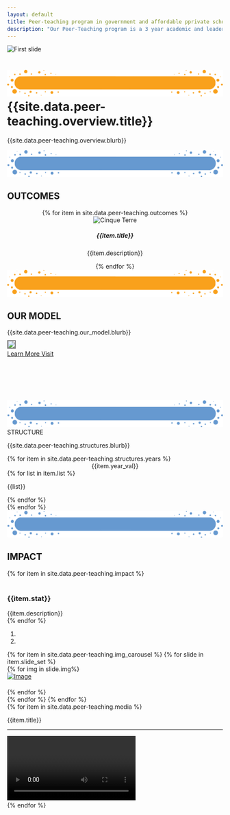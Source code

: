 ```yaml
---
layout: default
title: Peer-teaching program in government and affordable pprivate schools and private schools in India
description: "Our Peer-Teaching program is a 3 year academic and leadership building program."
---
```


<main role="main">
    <div id="myCarousel" class="carousel slide" data-ride="carousel">
        <div class="carousel-inner">
            <div class="carousel-item active">
                <img src="{{site.data.peer-teaching.banner.img}}" alt="First slide">
            </div>
        </div>
    </div>
    <div class="container pb-4">
        <div class="row">
            <div class="col">
                <H1 class="section-title">
                    <img class="img-fluid" src='assets/img/Title-BG.png'/>
                    <div class="section-title-text text-uppercase">{{site.data.peer-teaching.overview.title}}</div>
                </H1>
            </div>
        </div>
        <div class="row">
            <div class="col statText">
                <p>{{site.data.peer-teaching.overview.blurb}}</p>
            </div>
        </div>
    </div>
    <!--  Outcomes  -->
    <div class="container pb-1">
        <div class="row">
            <div class="col">
                <div class="section-title">
                    <img class="img-fluid" src='assets/img/Title-BG3.png'/>
                    <H2 class="section-title-text">OUTCOMES</H2>
                </div>
            </div>
        </div>
        <div class="row ml4">
            <div class="col" style="text-align: center">
                {% for item in site.data.peer-teaching.outcomes %}
                <div class="outcome">
                    <img src="{{item.img}}" alt="Cinque Terre" width="600" height="400">
                    <div class="descrip">
                        <div class="head">
                            <h5>{{item.title}}</h5>
                        </div>
                        <p>{{item.description}}</p>
                    </div>
                </div>
                {% endfor %}
            </div>
        </div>
    </div>
    <!--  our model  -->
    <div class="container-fluid pb-3 goal-section-parent">
        <div class="container ">
            <div class="row">
                <div class="col">
                    <div class="section-title">
                        <img class="img-fluid" src='assets/img/Title-BG.png'/>
                        <H2 class="section-title-text">OUR MODEL</H2>
                    </div>
                </div>
            </div>
            <div class="row">
                <div class="col-sm-6 col-md-8 col-lg-8 mt-4 modelText">
                    <p style="margin-top: 5px; margin-bottom: 10px;">
                        {{site.data.peer-teaching.our_model.blurb}}
                    </p>
                </div>
                <div class="col-sm-6 col-md-4 col-lg-4">
                    <div 
                        class="testimonialImage imgHover" 
                        style="margin-bottom:100px; bottom: 27px; top:-15px"
                    >
                        <img 
                            class="progrmImg modelImg" 
                            src="{{site.data.peer-teaching.our_model.img}}"
                            style="border: 2px solid gray;"
                        />
                        <div class="overlay ">
                            <div class="text">
                                <a href="{{site.data.peer-teaching.our_model.link}}">Learn More Visit</a> 
                            </div>
                        </div>
                    </div>
                </div>
            </div>
        </div>
    </div>
    <!--  Other programs   -->
    <div class="container-fluid pb-4 stats">
        <div class="container">
            <div class="row">
                <div class="col">
                    <div class="section-title">
                        <img class="img-fluid" src='assets/img/Title-BG3.png'/>
                        <div class="section-title-text">STRUCTURE</div>
                    </div>
                </div>
            </div>
            <div class="row">
                <div class="col-md-12 col-sm-12 text-center">
                    <p>{{site.data.peer-teaching.structures.blurb}}</p>
                </div>
            </div>
            <div class="row">
                {% for item in site.data.peer-teaching.structures.years %}
                <div class="col-lg-4 col-md-6">
                    <div class="skill-section skill-section-{{item.background_colour}} structHeight">
                        <div class='skill-section-title' style="text-align: center">{{item.year_val}}</div>
                        <div class='skill-section-text yearHeight'>
                            {% for list in item.list %}
                                <p>{{list}}</p>
                            {% endfor %}
                        </div>
                    </div>
                </div>
                {% endfor %}
            </div>
        </div>
    </div>
    <!--  Impact section  -->
    <div class="container pb-5">
        <div class="row">
            <div class="col">
                <div class="section-title">
                    <img class="img-fluid" src='assets/img/Title-BG3.png'/>
                    <H2 class="section-title-text">IMPACT</H2>
                </div>
            </div>
        </div>
        <div class="row">
            {% for item in site.data.peer-teaching.impact %}
            <div class="col cust">
                <div class="impactSection skill-section-{{item.background_colour}} impact example2">
                    <div class='skill-section-text'><br>
                        <h3>{{item.stat}}</h3>
                    </div>
                    <div class='skill-section-title impactHead'>{{item.description}}</div>
                </div>
            </div>
            {% endfor %}
        </div>
    </div>
    <!--  Impact image section  -->
    <div class="container pb-4 mt-4">
        <div class="col-md-12">
            <div id="blogCarousel" class="carousel slide" data-ride="carousel">
                <ol class="carousel-indicators">
                    <li data-target="#blogCarousel" class="control" style="text-indent: unset">
                        <i class="arrowColor rightarrow carousel-control-prev-icon" aria-hidden="true"></i>
                    </li>
                    <li data-target="#blogCarousel" class="control" style="text-indent: unset">
                        <i class="arrowColor leftarrow carousel-control-next-icon" aria-hidden="true"></i>
                    </li>
                </ol>
                <!-- Carousel items -->
                <div class="carousel-inner">
                    {% for item in site.data.peer-teaching.img_carousel %}
                    {% for slide in item.slide_set %}
                    <div class="carousel-item {{slide.active}}">
                        <div class="row">
                            {% for img in slide.img%}
                            <div class="col-md-3">
                                <a href="#">
                                    <img src="{{img}}" alt="Image" style="max-width:100%; margin-bottom: 20px;">
                                </a>
                            </div>
                            {% endfor %}
                        </div>
                    </div>
                    {% endfor %}
                    {% endfor %}
                </div>
                <!--.carousel-inner-->
            </div>
            <!--.Carousel-->
        </div>
    </div>
    <!--  Impact video section  -->
    <div class="container pb-4">
        <div class="row">
            {% for item in site.data.peer-teaching.media %}
            <div class="col-sm-6 col-md-6">
                <div class="example2">
                    <p>{{item.title}}</p>
                    <hr>
                    <div class="video">
                        <video controls class="responsive-iframe" src="{{item.video_path}}">
                        </video>
                    </div>
                </div>
            </div>
            {% endfor %}
        </div>
    </div>
</main>
